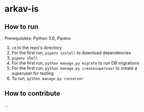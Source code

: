 # arkav-is

## How to run

Prerequisites: Python 3.6, Pipenv

1. `cd` to the repo's directory
2. For the first run, `pipenv install` to download dependencies
3. `pipenv shell`
4. For the first run, `python manage.py migrate` to run DB migrations
5. For the first run, `python manage.py createsuperuser` to create a superuser for testing
6. To run, `python manage.py runserver`

## How to contribute

...
